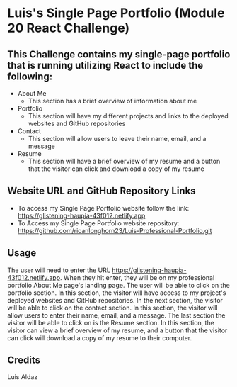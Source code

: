 
# Luis's Single Page Portfolio (Module 20 React Challenge)

## This Challenge contains my single-page portfolio that is running utilizing React to include the following:

- About Me
  - This section has a brief overview of information about me
- Portfolio
  - This section will have my different projects and links to the deployed websites and GitHub repositories
- Contact
  - This section will allow users to leave their name, email, and a message
- Resume
  - This section will have a brief overview of my resume and a button that the visitor can click and download a copy of my resume

## Website URL and GitHub Repository Links

- To access my Single Page Portfolio website follow the link: https://glistening-haupia-43f012.netlify.app
- To Access my Single Page Portfolio website repository: https://github.com/ricanlonghorn23/Luis-Professional-Portfolio.git

## Usage

The user will need to enter the URL https://glistening-haupia-43f012.netlify.app. When they hit enter, they will be on my professional portfolio About Me page's landing page. The user will be able to click on the portfolio section. In this section, the visitor will have access to my project's deployed websites and GitHub repositories. In the next section, the visitor will be able to click on the contact section. In this section, the visitor will allow users to enter their name, email, and a message. The last section the visitor will be able to click on is the Resume section. In this section, the visitor can view a brief overview of my resume, and a button that the visitor can click will download a copy of my resume to their computer.

## Credits
Luis Aldaz



